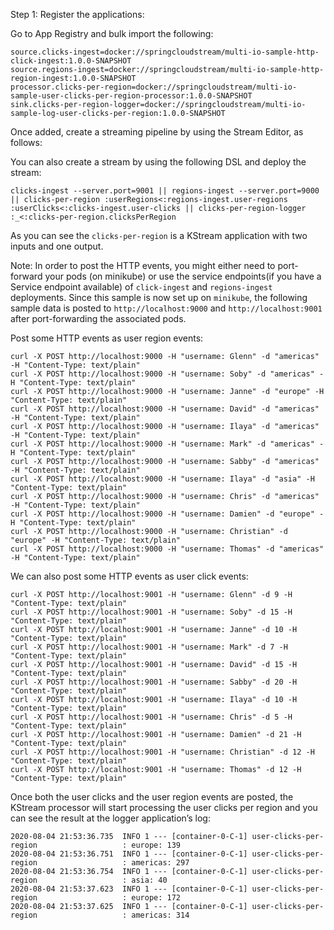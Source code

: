 Step 1: Register the applications:

Go to App Registry and bulk import the following:

```
source.clicks-ingest=docker://springcloudstream/multi-io-sample-http-click-ingest:1.0.0-SNAPSHOT
source.regions-ingest=docker://springcloudstream/multi-io-sample-http-region-ingest:1.0.0-SNAPSHOT
processor.clicks-per-region=docker://springcloudstream/multi-io-sample-user-clicks-per-region-processor:1.0.0-SNAPSHOT
sink.clicks-per-region-logger=docker://springcloudstream/multi-io-sample-log-user-clicks-per-region:1.0.0-SNAPSHOT

```

Once added, create a streaming pipeline by using the Stream Editor, as follows:


You can also create a stream by using the following DSL and deploy the stream:

```
clicks-ingest --server.port=9001 || regions-ingest --server.port=9000 || clicks-per-region :userRegions<:regions-ingest.user-regions :userClicks<:clicks-ingest.user-clicks || clicks-per-region-logger :_<:clicks-per-region.clicksPerRegion
```

As you can see the `clicks-per-region` is a KStream application with two inputs and one output.


Note: In order to post the HTTP events, you might either need to port-forward your pods (on minikube) or use the service endpoints(if you have a Service endpoint available) of `click-ingest` and `regions-ingest` deployments. Since this sample is now set up on `minikube`, the following sample data is posted to `http://localhost:9000`  and `http://localhost:9001` after port-forwarding the associated pods.

Post some HTTP events as user region events:

```
curl -X POST http://localhost:9000 -H "username: Glenn" -d "americas" -H "Content-Type: text/plain"
curl -X POST http://localhost:9000 -H "username: Soby" -d "americas" -H "Content-Type: text/plain"
curl -X POST http://localhost:9000 -H "username: Janne" -d "europe" -H "Content-Type: text/plain"
curl -X POST http://localhost:9000 -H "username: David" -d "americas" -H "Content-Type: text/plain"
curl -X POST http://localhost:9000 -H "username: Ilaya" -d "americas" -H "Content-Type: text/plain"
curl -X POST http://localhost:9000 -H "username: Mark" -d "americas" -H "Content-Type: text/plain"
curl -X POST http://localhost:9000 -H "username: Sabby" -d "americas" -H "Content-Type: text/plain"
curl -X POST http://localhost:9000 -H "username: Ilaya" -d "asia" -H "Content-Type: text/plain"
curl -X POST http://localhost:9000 -H "username: Chris" -d "americas" -H "Content-Type: text/plain"
curl -X POST http://localhost:9000 -H "username: Damien" -d "europe" -H "Content-Type: text/plain"
curl -X POST http://localhost:9000 -H "username: Christian" -d "europe" -H "Content-Type: text/plain"
curl -X POST http://localhost:9000 -H "username: Thomas" -d "americas" -H "Content-Type: text/plain"
```

We can also post some HTTP events as user click events:

```
curl -X POST http://localhost:9001 -H "username: Glenn" -d 9 -H "Content-Type: text/plain"
curl -X POST http://localhost:9001 -H "username: Soby" -d 15 -H "Content-Type: text/plain"
curl -X POST http://localhost:9001 -H "username: Janne" -d 10 -H "Content-Type: text/plain"
curl -X POST http://localhost:9001 -H "username: Mark" -d 7 -H "Content-Type: text/plain"
curl -X POST http://localhost:9001 -H "username: David" -d 15 -H "Content-Type: text/plain"
curl -X POST http://localhost:9001 -H "username: Sabby" -d 20 -H "Content-Type: text/plain"
curl -X POST http://localhost:9001 -H "username: Ilaya" -d 10 -H "Content-Type: text/plain"
curl -X POST http://localhost:9001 -H "username: Chris" -d 5 -H "Content-Type: text/plain"
curl -X POST http://localhost:9001 -H "username: Damien" -d 21 -H "Content-Type: text/plain"
curl -X POST http://localhost:9001 -H "username: Christian" -d 12 -H "Content-Type: text/plain"
curl -X POST http://localhost:9001 -H "username: Thomas" -d 12 -H "Content-Type: text/plain"
```


Once both the user clicks and the user region events are posted, the KStream processor will start processing the user clicks per region and you can see the result at the logger application’s log:

```
2020-08-04 21:53:36.735  INFO 1 --- [container-0-C-1] user-clicks-per-region                   : europe: 139
2020-08-04 21:53:36.751  INFO 1 --- [container-0-C-1] user-clicks-per-region                   : americas: 297
2020-08-04 21:53:36.754  INFO 1 --- [container-0-C-1] user-clicks-per-region                   : asia: 40
2020-08-04 21:53:37.623  INFO 1 --- [container-0-C-1] user-clicks-per-region                   : europe: 172
2020-08-04 21:53:37.625  INFO 1 --- [container-0-C-1] user-clicks-per-region                   : americas: 314

```
